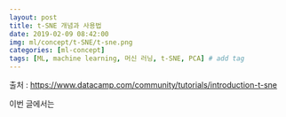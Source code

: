 ```yaml
---
layout: post
title: t-SNE 개념과 사용법  
date: 2019-02-09 08:42:00
img: ml/concept/t-SNE/t-sne.png
categories: [ml-concept] 
tags: [ML, machine learning, 머신 러닝, t-SNE, PCA] # add tag
---
```


출처 : https://www.datacamp.com/community/tutorials/introduction-t-sne

이번 글에서는 